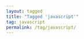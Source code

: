 ```yaml
---
layout: tagged
title: "Tagged 'javascript'"
tag: javascript
permalink: /tag/javascript/
---
```

